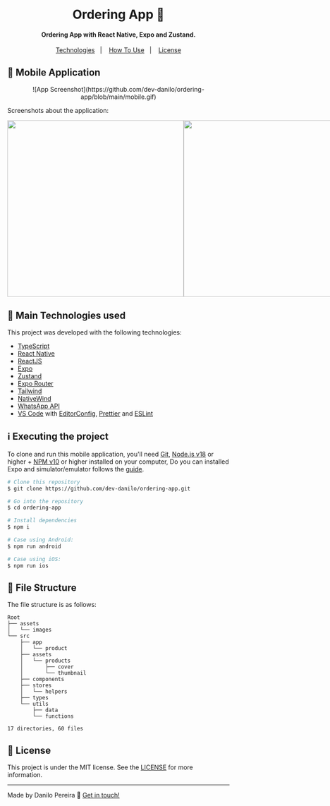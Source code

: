<h1 align="center">
    <br>
    Ordering App 🍔
</h1>

<h4 align="center">
  Ordering App with React Native, Expo and Zustand.
</h4>

<p align="center">
  <a href="#rocket-technologies">Technologies</a>&nbsp;&nbsp;&nbsp;|&nbsp;&nbsp;&nbsp;
  <a href="#information_source-how-to-use">How To Use</a>&nbsp;&nbsp;&nbsp;|&nbsp;&nbsp;&nbsp;
  <a href="#memo-license">License</a>
</p>

## :iphone: Mobile Application

<p align="center" width="100%">
    ![App Screenshot](https://github.com/dev-danilo/ordering-app/blob/main/mobile.gif)
</p>

Screenshots about the application:

<div style="display: flex;">
<img alt="" src="https://res.cloudinary.com/danilopereira/image/upload/v1708198754/ordering-app/home.png" height="400" >
<img alt="" src="https://res.cloudinary.com/danilopereira/image/upload/v1708198754/ordering-app/home-add-products.png" height="400" >
<img alt="" src="https://res.cloudinary.com/danilopereira/image/upload/v1708198754/ordering-app/screen-add-product.png" height="400" >

<img alt="" src="https://res.cloudinary.com/danilopereira/image/upload/v1708198754/ordering-app/remove-product-cart.png" height="400" >
<img alt="" src="https://res.cloudinary.com/danilopereira/image/upload/v1708198754/ordering-app/cart.png" height="400" >
<img alt="" src="https://res.cloudinary.com/danilopereira/image/upload/v1708198754/ordering-app/order-whatsapp.png" height="400" >
</div>

<!-- ![App Screenshot](https://res.cloudinary.com/danilopereira/image/upload/v1708198754/ordering-app/home.png)
![App Screenshot](https://res.cloudinary.com/danilopereira/image/upload/v1708198754/ordering-app/home-add-products.png)
![App Screenshot](https://res.cloudinary.com/danilopereira/image/upload/v1708198754/ordering-app/screen-add-product.png)
![App Screenshot](https://res.cloudinary.com/danilopereira/image/upload/v1708198754/ordering-app/cart.png)
![App Screenshot](https://res.cloudinary.com/danilopereira/image/upload/v1708198754/ordering-app/remove-product-cart.png)
![App Screenshot](https://res.cloudinary.com/danilopereira/image/upload/v1708198754/ordering-app/order-whatsapp.png) -->

<!-- <p align="center">
  <a href="https://dpshoes.netlify.app/" target="_blank">
    <img alt="Demo on Netlify" src="https://res.cloudinary.com/danilopereira/image/upload/v1582659473/Rocketshoes/demoNetlifyy.png">
  </a>
</p> -->

## :rocket: Main Technologies used

This project was developed with the following technologies:

- [TypeScript](https://www.typescriptlang.org/)
- [React Native](https://reactnative.dev/)
- [ReactJS](https://reactjs.org/)
- [Expo](https://expo.dev/)
- [Zustand](https://zustand-demo.pmnd.rs/)
- [Expo Router](https://docs.expo.dev/router/introduction/)
- [Tailwind](https://tailwindcss.com/)
- [NativeWind](https://www.nativewind.dev/getting-started/typescript)
- [WhatsApp API](https://business.whatsapp.com/developers/developer-hub?lang=pt_BR)
- [VS Code][vc] with [EditorConfig][vceditconfig], [Prettier][prettier] and [ESLint][vceslint]

## :information_source: Executing the project

To clone and run this mobile application, you'll need [Git](https://git-scm.com), [Node.js v18][nodejs] or higher + [NPM v10][npm] or higher installed on your computer,
Do you can installed Expo and simulator/emulator follows the [guide][tutorial].

 <!-- [Xcode][xcode] with Simulator for iOS or [Android Studio][android-studio] Emulator for Android configured. Case don't have, follow this [tutorial][tutorial]. From your command line: -->

```bash
# Clone this repository
$ git clone https://github.com/dev-danilo/ordering-app.git

# Go into the repository
$ cd ordering-app

# Install dependencies
$ npm i

# Case using Android:
$ npm run android

# Case using iOS:
$ npm run ios
```

<!-- # Read the QR code to running on your device

# Run your simulator(iOS) or emulator(android) and read the QR code to running on your device

# Run the app
$ npx expo start -->

## :evergreen_tree: File Structure

The file structure is as follows:

<!-- tree -I "node_modules" -->
<!-- tree -d -I "node_modules" only directories -->

```
Root
├── assets
│   └── images
└── src
    ├── app
    │   └── product
    ├── assets
    │   └── products
    │       ├── cover
    │       └── thumbnail
    ├── components
    ├── stores
    │   └── helpers
    ├── types
    └── utils
        ├── data
        └── functions

17 directories, 60 files
```

## :memo: License

This project is under the MIT license. See the [LICENSE](https://github.com/dev-danilo/ordering-app/blob/main/LICENSE) for more information.

---

Made by Danilo Pereira :wave: [Get in touch!](https://www.linkedin.com/in/danilopx/)

[nodejs]: https://nodejs.org/
[npm]: https://www.npmjs.com/
[vc]: https://code.visualstudio.com/
[vceditconfig]: https://marketplace.visualstudio.com/items?itemName=EditorConfig.EditorConfig
[prettier]: https://prettier.io/
[vceslint]: https://marketplace.visualstudio.com/items?itemName=dbaeumer.vscode-eslint
[tutorial]: https://react-native.rocketseat.dev/
[xcode]: https://developer.apple.com/xcode/
[android-studio]: https://developer.apple.com/xcode/
